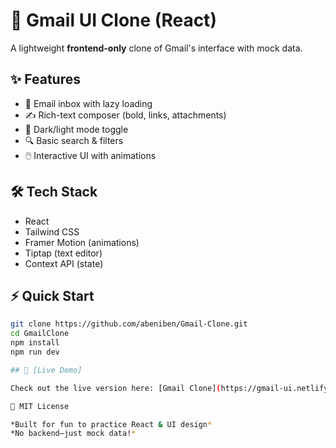 # 🚀 Gmail UI Clone (React)

A lightweight **frontend-only** clone of Gmail's interface with mock data.  

## ✨ Features
- 📨 Email inbox with lazy loading  
- ✍️ Rich-text composer (bold, links, attachments)  
- 🌙 Dark/light mode toggle  
- 🔍 Basic search & filters  
- 🖱️ Interactive UI with animations  

## 🛠️ Tech Stack
- React  
- Tailwind CSS  
- Framer Motion (animations)  
- Tiptap (text editor)  
- Context API (state)  

## ⚡ Quick Start
  ```bash
  git clone https://github.com/abeniben/Gmail-Clone.git
  cd GmailClone
  npm install
  npm run dev

## 🔗 [Live Demo]

Check out the live version here: [Gmail Clone](https://gmail-ui.netlify.app)

📜 MIT License  

*Built for fun to practice React & UI design*  
*No backend—just mock data!* 
